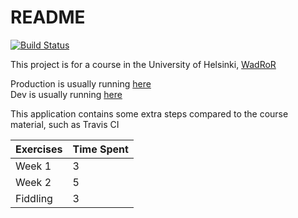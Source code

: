 # README

[![Build Status](https://travis-ci.com/HeikkiHei/ratebeer.svg?branch=master)](https://travis-ci.com/HeikkiHei/ratebeer)

This project is for a course in the University of Helsinki, [WadRoR](https://github.com/mluukkai/WebPalvelinohjelmointi2018/blob/master/wadror.md)

Production is usually running [here](https://heikkiheibrews.herokuapp.com)    
Dev is usually running [here](https://heikkiheibrews-dev.herokuapp.com)    

This application contains some extra steps compared to the course material, such as Travis CI

|Exercises | Time Spent |
|----------|------------|
| Week 1   |      3     |
| Week 2   |      5     |
| Fiddling |      3     |
